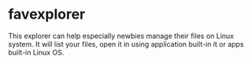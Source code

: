 # favexplorer
This explorer can help especially newbies manage their files on Linux system. 
It will list your files, open it in using application built-in it or apps built-in Linux OS. 
